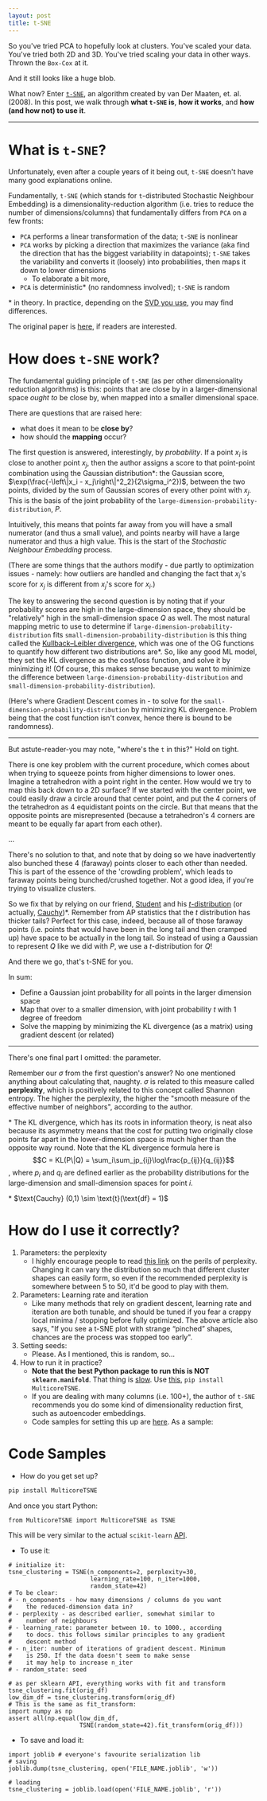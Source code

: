 ```yaml
---
layout: post
title: t-SNE
---
```


So you've tried PCA to hopefully look at clusters. You've scaled your data. You've tried both 2D and 3D. You've tried scaling your data in other ways. Thrown the `Box-Cox` at it.

And it still looks like a huge blob.

What now? Enter [`t-SNE`](https://lvdmaaten.github.io/tsne/), an algorithm created by van Der Maaten, et. al. (2008). In this post, we walk through **what `t-SNE` is**, **how it works**, and **how (and how not) to use it**.  

----

# What is `t-SNE`?

Unfortunately, even after a couple years of it being out, `t-SNE` doesn't have many good explanations online.

Fundamentally, `t-SNE` (which stands for `t`-distributed Stochastic Neighbour Embedding) is a dimensionality-reduction algorithm (i.e. tries to reduce the number of dimensions/columns) that fundamentally differs from `PCA` on a few fronts:
- `PCA` performs a linear transformation of the data; `t-SNE` is nonlinear
- `PCA` works by picking a direction that maximizes the variance (aka find the direction that has the biggest variability in datapoints); `t-SNE` takes the variability and converts it (loosely) into probabilities, then maps it down to lower dimensions
    - To elaborate a bit more,  
- `PCA` is deterministic* (no randomness involved); `t-SNE` is random

\* in theory. In practice, depending on the [SVD you use](https://scikit-learn.org/stable/modules/generated/sklearn.decomposition.PCA.html), you may find differences.

The original paper is [here](https://lvdmaaten.github.io/publications/papers/JMLR_2008.pdf), if readers are interested.
        
# How does `t-SNE` work?

The fundamental guiding principle of `t-SNE` (as per other dimensionality reduction algorithms) is this: points that are close by in a larger-dimensional space *ought to* be close by, when mapped into a smaller dimensional space.

There are questions that are raised here:
- what does it mean to be **close by**? 
- how should the **mapping** occur?

The first question is answered, interestingly, by *probability*. If a point $x_i$ is close to another point $x_j$, then the author assigns a score to that point-point combination using the Gaussian distribution\*: the Gaussian score, $\exp(\frac{-\left\|x_i - x_j\right\|^2_2}{2\sigma_i^2})$, between the two points, divided by the sum of Gaussian scores of every other point with $x_j$. This is the basis of the joint probability of the `large-dimension-probability-distribution`, $P$.

Intuitively, this means that points far away from you will have a small numerator (and thus a small value), and points nearby will have a large numerator and thus a high value. This is the start of the *Stochastic Neighbour Embedding* process.

(There are some things that the authors modify - due partly to optimization issues - namely: how outliers are handled and changing the fact that $x_i$'s score for $x_j$ is different from $x_j$'s score for $x_i$.)

The key to answering the second question is by noting that if your probability scores are high in the large-dimension space, they should be "relatively" high in the small-dimension space $Q$ as well. The most natural mapping metric to use to determine if `large-dimension-probability-distribution` fits `small-dimension-probability-distribution` is this thing called the [Kullback–Leibler divergence](https://en.wikipedia.org/wiki/Kullback%E2%80%93Leibler_divergence), which was one of the OG functions to quantify how different two distributions are\*. So, like any good ML model, they set the KL divergence as the cost/loss function, and solve it by minimizing it! (Of course, this makes sense because you want to minimize the difference between `large-dimension-probability-distribution` and `small-dimension-probability-distribution`). 

(Here's where Gradient Descent comes in - to solve for the `small-dimension-probability-distribution` by minimizing KL divergence. Problem being that the cost function isn't convex, hence there is bound to be randomness).

---

But astute-reader-you may note, "where's the `t` in this?" Hold on tight. 

There is one key problem with the current procedure, which comes about when trying to squeeze points from higher dimensions to lower ones. Imagine a tetrahedron with a point right in the center. How would we try to map this back down to a 2D surface? If we started with the center point, we could easily draw a circle around that center point, and put the 4 corners of the tetrahedron as 4 equidistant points on the circle. But that means that the opposite points are misrepresented (because a tetrahedron's 4 corners are meant to be equally far apart from each other). 

...

There's no solution to that, and note that by doing so we have inadvertently also bunched these 4 (faraway) points closer to each other than needed. This is part of the essence of the 'crowding problem', which leads to faraway points being bunched/crushed together. Not a good idea, if you're trying to visualize clusters.

So we fix that by relying on our friend, [Student](https://en.wikipedia.org/wiki/William_Sealy_Gosset) and his [$t$-distribution](https://en.wikipedia.org/wiki/Student%27s_t-distribution) (or actually, [Cauchy](https://en.wikipedia.org/wiki/Cauchy_distribution))\*. Remember from AP statistics that the $t$ distribution has thicker tails? Perfect for this case, indeed, because all of those faraway points (i.e. points that would have been in the long tail and then cramped up) have space to be actually in the long tail. So instead of using a Gaussian to represent $Q$ like we did with $P$, we use a $t$-distribution for $Q$!

And there we go, that's t-SNE for you.

In sum:
- Define a Gaussian joint probability for all points in the larger dimension space
- Map that over to a smaller dimension, with joint probability $t$ with 1 degree of freedom
- Solve the mapping by minimizing the KL divergence (as a matrix) using gradient descent (or related)

---

There's one final part I omitted: the parameter.

Remember our $\sigma$ from the first question's answer? No one mentioned anything about calculating that, naughty. $\sigma$ is related to this measure called **perplexity**, which is positively related to this concept called Shannon entropy. The higher the perplexity, the higher the "smooth measure of the effective number of neighbors", according to the author.

\* The KL divergence, which has its roots in information theory, is neat also because its asymmetry means that the cost for putting two originally close points far apart in the lower-dimension space is much higher than the opposite way round. Note that the KL divergence formula here is $$C = KL(P\|Q) = \sum_i\sum_jp_{ij}\log\frac{p_{ij}}{q_{ij}}$$, where $p_i$ and $q_i$ are defined earlier as the probability distributions for the large-dimension and small-dimension spaces for point $i$.

\* $\text{Cauchy} (0,1) \sim \text{t}(\text{df} = 1)\$

# How do I use it correctly?

1. Parameters: the perplexity
    - I highly encourage people to read [this link](https://distill.pub/2016/misread-tsne/) on the perils of perplexity. Changing it can vary the distribution so much that different cluster shapes can easily form, so even if the recommended perplexity is somewhere between 5 to 50, it'd be good to play with them.
2. Parameters: Learning rate and iteration
    - Like many methods that rely on gradient descent, learning rate and iteration are both tunable, and should be tuned if you fear a crappy local minima / stopping before fully optimized. The above article also says, "If you see a t-SNE plot with strange “pinched” shapes, chances are the process was stopped too early".
3. Setting seeds:
    - Please. As I mentioned, this is random, so...
4. How to run it in practice?
    - **Note that the best Python package to run this is NOT `sklearn.manifold`**. That thing is [slow](https://umap-learn.readthedocs.io/en/latest/benchmarking.html). Use [this](https://github.com/DmitryUlyanov/Multicore-TSNE), `pip install MulticoreTSNE`.
    - If you are dealing with many columns (i.e. 100+), the author of `t-SNE` recommends you do some kind of dimensionality reduction first, such as autoencoder embeddings.
    - Code samples for setting this up are [here](https://scikit-learn.org/stable/modules/generated/sklearn.manifold.TSNE.html). As a sample:
    
    
# Code Samples

- How do you get set up?

```bash
pip install MulticoreTSNE
```

And once you start Python:
```pythonstub
from MulticoreTSNE import MulticoreTSNE as TSNE
```

This will be very similar to the actual `scikit-learn` [API](https://scikit-learn.org/stable/modules/generated/sklearn.manifold.TSNE.html).

- To use it:

```pythonstub
# initialize it:
tsne_clustering = TSNE(n_components=2, perplexity=30,
                       learning_rate=100, n_iter=1000,
                       random_state=42)
# To be clear:
# - n_components - how many dimensions / columns do you want 
#    the reduced-dimension data in?
# - perplexity - as described earlier, somewhat similar to 
#    number of neighbours
# - learning_rate: parameter between 10. to 1000., according 
#    to docs. this follows similar principles to any gradient
#    descent method
# - n_iter: number of iterations of gradient descent. Minimum
#    is 250. If the data doesn't seem to make sense 
#    it may help to increase n_iter
# - random_state: seed  

# as per sklearn API, everything works with fit and transform
tsne_clustering.fit(orig_df)
low_dim_df = tsne_clustering.transform(orig_df)
# This is the same as fit_transform:
import numpy as np
assert all(np.equal(low_dim_df, 
                    TSNE(random_state=42).fit_transform(orig_df)))
```

- To save and load it:

```pythonstub
import joblib # everyone's favourite serialization lib
# saving
joblib.dump(tsne_clustering, open('FILE_NAME.joblib', 'w'))

# loading
tsne_clustering = joblib.load(open('FILE_NAME.joblib', 'r'))
```